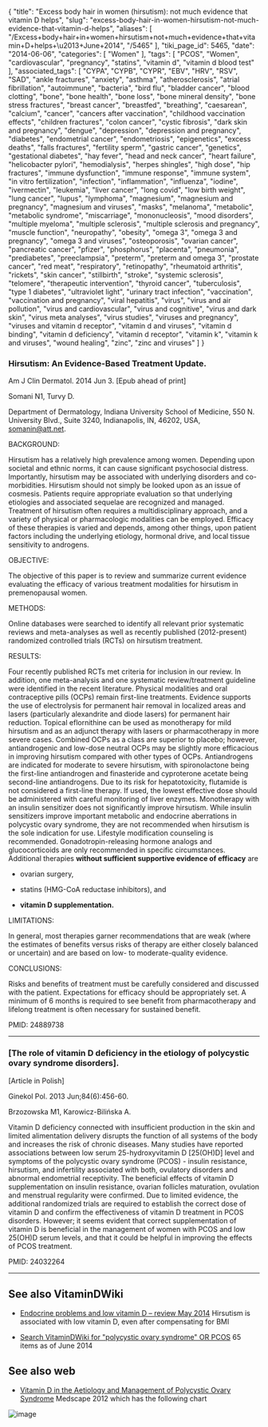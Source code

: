 {
    "title": "Excess body hair in women (hirsutism): not much evidence that vitamin D helps",
    "slug": "excess-body-hair-in-women-hirsutism-not-much-evidence-that-vitamin-d-helps",
    "aliases": [
        "/Excess+body+hair+in+women+hirsutism+not+much+evidence+that+vitamin+D+helps+\u2013+June+2014",
        "/5465"
    ],
    "tiki_page_id": 5465,
    "date": "2014-06-06",
    "categories": [
        "Women"
    ],
    "tags": [
        "PCOS",
        "Women",
        "cardiovascular",
        "pregnancy",
        "statins",
        "vitamin d",
        "vitamin d blood test"
    ],
    "associated_tags": [
        "CYPA",
        "CYPB",
        "CYPR",
        "EBV",
        "HRV",
        "RSV",
        "SAD",
        "ankle fractures",
        "anxiety",
        "asthma",
        "atherosclerosis",
        "atrial fibrillation",
        "autoimmune",
        "bacteria",
        "bird flu",
        "bladder cancer",
        "blood clotting",
        "bone",
        "bone health",
        "bone loss",
        "bone mineral density",
        "bone stress fractures",
        "breast cancer",
        "breastfed",
        "breathing",
        "caesarean",
        "calcium",
        "cancer",
        "cancers after vaccination",
        "childhood vaccination effects",
        "children fractures",
        "colon cancer",
        "cystic fibrosis",
        "dark skin and pregnancy",
        "dengue",
        "depression",
        "depression and pregnancy",
        "diabetes",
        "endometrial cancer",
        "endometriosis",
        "epigenetics",
        "excess deaths",
        "falls fractures",
        "fertility sperm",
        "gastric cancer",
        "genetics",
        "gestational diabetes",
        "hay fever",
        "head and neck cancer",
        "heart failure",
        "helicobacter pylori",
        "hemodialysis",
        "herpes shingles",
        "high dose",
        "hip fractures",
        "immune dysfunction",
        "immune response",
        "immune system",
        "in vitro fertilization",
        "infection",
        "inflammation",
        "influenza",
        "iodine",
        "ivermectin",
        "leukemia",
        "liver cancer",
        "long covid",
        "low birth weight",
        "lung cancer",
        "lupus",
        "lymphoma",
        "magnesium",
        "magnesium and pregnancy",
        "magnesium and viruses",
        "masks",
        "melanoma",
        "metabolic",
        "metabolic syndrome",
        "miscarriage",
        "mononucleosis",
        "mood disorders",
        "multiple myeloma",
        "multiple sclerosis",
        "multiple sclerosis and pregnancy",
        "muscle function",
        "neuropathy",
        "obesity",
        "omega 3",
        "omega 3 and pregnancy",
        "omega 3 and viruses",
        "osteoporosis",
        "ovarian cancer",
        "pancreatic cancer",
        "pfizer",
        "phosphorus",
        "placenta",
        "pneumonia",
        "prediabetes",
        "preeclampsia",
        "preterm",
        "preterm and omega 3",
        "prostate cancer",
        "red meat",
        "respiratory",
        "retinopathy",
        "rheumatoid arthritis",
        "rickets",
        "skin cancer",
        "stillbirth",
        "stroke",
        "systemic sclerosis",
        "telomere",
        "therapeutic intervention",
        "thyroid cancer",
        "tuberculosis",
        "type 1 diabetes",
        "ultraviolet light",
        "urinary tract infection",
        "vaccination",
        "vaccination and pregnancy",
        "viral hepatitis",
        "virus",
        "virus and air pollution",
        "virus and cardiovascular",
        "virus and cognitive",
        "virus and dark skin",
        "virus meta analyses",
        "virus studies",
        "viruses and pregnancy",
        "viruses and vitamin d receptor",
        "vitamin d and viruses",
        "vitamin d binding",
        "vitamin d deficiency",
        "vitamin d receptor",
        "vitamin k",
        "vitamin k and viruses",
        "wound healing",
        "zinc",
        "zinc and viruses"
    ]
}


### Hirsutism: An Evidence-Based Treatment Update.

Am J Clin Dermatol. 2014 Jun 3. <span>[Epub ahead of print]</span>

Somani N1, Turvy D.

Department of Dermatology, Indiana University School of Medicine, 550 N. University Blvd., Suite 3240, Indianapolis, IN, 46202, USA, somanin@att.net.

BACKGROUND:

Hirsutism has a relatively high prevalence among women. Depending upon societal and ethnic norms, it can cause significant psychosocial distress. Importantly, hirsutism may be associated with underlying disorders and co-morbidities. Hirsutism should not simply be looked upon as an issue of cosmesis. Patients require appropriate evaluation so that underlying etiologies and associated sequelae are recognized and managed. Treatment of hirsutism often requires a multidisciplinary approach, and a variety of physical or pharmacologic modalities can be employed. Efficacy of these therapies is varied and depends, among other things, upon patient factors including the underlying etiology, hormonal drive, and local tissue sensitivity to androgens.

OBJECTIVE:

The objective of this paper is to review and summarize current evidence evaluating the efficacy of various treatment modalities for hirsutism in premenopausal women.

METHODS:

Online databases were searched to identify all relevant prior systematic reviews and meta-analyses as well as recently published (2012-present) randomized controlled trials (RCTs) on hirsutism treatment.

RESULTS:

Four recently published RCTs met criteria for inclusion in our review. In addition, one meta-analysis and one systematic review/treatment guideline were identified in the recent literature. Physical modalities and oral contraceptive pills (OCPs) remain first-line treatments. Evidence supports the use of electrolysis for permanent hair removal in localized areas and lasers (particularly alexandrite and diode lasers) for permanent hair reduction. Topical eflornithine can be used as monotherapy for mild hirsutism and as an adjunct therapy with lasers or pharmacotherapy in more severe cases. Combined OCPs as a class are superior to placebo; however, antiandrogenic and low-dose neutral OCPs may be slightly more efficacious in improving hirsutism compared with other types of OCPs. Antiandrogens are indicated for moderate to severe hirsutism, with spironolactone being the first-line antiandrogen and finasteride and cyproterone acetate being second-line antiandrogens. Due to its risk for hepatotoxicity, flutamide is not considered a first-line therapy. If used, the lowest effective dose should be administered with careful monitoring of liver enzymes. Monotherapy with an insulin sensitizer does not significantly improve hirsutism. While insulin sensitizers improve important metabolic and endocrine aberrations in polycystic ovary syndrome, they are not recommended when hirsutism is the sole indication for use. Lifestyle modification counseling is recommended. Gonadotropin-releasing hormone analogs and glucocorticoids are only recommended in specific circumstances. Additional therapies  **without sufficient supportive evidence of efficacy** are 

* ovarian surgery, 

* statins (HMG-CoA reductase inhibitors), and 

*  **vitamin D supplementation.** 

LIMITATIONS:

In general, most therapies garner recommendations that are weak (where the estimates of benefits versus risks of therapy are either closely balanced or uncertain) and are based on low- to moderate-quality evidence.

CONCLUSIONS:

Risks and benefits of treatment must be carefully considered and discussed with the patient. Expectations for efficacy should be appropriately set. A minimum of 6 months is required to see benefit from pharmacotherapy and lifelong treatment is often necessary for sustained benefit.

PMID: 24889738

---

### <span>[The role of vitamin D deficiency in the etiology of polycystic ovary syndrome disorders]</span>.

<span>[Article in Polish]</span>

Ginekol Pol. 2013 Jun;84(6):456-60.

Brzozowska M1, Karowicz-Bilińska A.

Vitamin D deficiency connected with insufficient production in the skin and limited alimentation delivery disrupts the function of all systems of the body and increases the risk of chronic diseases. Many studies have reported associations between low serum 25-hydroxyvitamin D <span>[25(OH)D]</span> level and symptoms of the polycystic ovary syndrome (PCOS) - insulin resistance, hirsutism, and infertility associated with both, ovulatory disorders and abnormal endometrial receptivity. The beneficial effects of vitamin D supplementation on insulin resistance, ovarian follicles maturation, ovulation and menstrual regularity were confirmed. Due to limited evidence, the additional randomized trials are required to establish the correct dose of vitamin D and confirm the effectiveness of vitamin D treatment in PCOS disorders. However; it seems evident that correct supplementation of vitamin D is beneficial in the management of women with PCOS and low 25(OH)D serum levels, and that it could be helpful in improving the effects of PCOS treatment.

PMID: 24032264

---

## See also VitaminDWiki

* [Endocrine problems and low vitamin D – review May 2014](/posts/endocrine-problems-and-low-vitamin-d-review) Hirsutism is associated with low vitamin D, even after compensating for BMI

* [Search VitaminDWiki for "polycystic ovary syndrome" OR PCOS](https://www.VitaminDWiki.com/Search+Results?hl=en&oe=UTF-8&ie=UTF-8&btnG=Google+Search&googles.x=0&googles.y=0&q=%22polycystic+ovary+syndrome%22+OR+PCOS&domains=VitaminDWiki.com&sitesearch=VitaminDWiki.com%20) 65 items as of June 2014

## See also web

* [Vitamin D in the Aetiology and Management of Polycystic Ovary Syndrome](http://www.medscape.com/viewarticle/769614%20) Medscape 2012 which has the following chart

<img src="https://d378j1rmrlek7x.cloudfront.net/attachments/jpeg/hirsutism.jpg" alt="image">